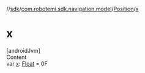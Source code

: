 //[sdk](../../../index.md)/[com.robotemi.sdk.navigation.model](../index.md)/[Position](index.md)/[x](x.md)



# x  
[androidJvm]  
Content  
var [x](x.md): [Float](https://kotlinlang.org/api/latest/jvm/stdlib/kotlin/-float/index.html) = 0F  




